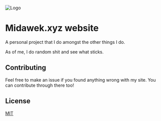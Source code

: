 ![Logo](https://raw.githubusercontent.com/Midawek/midawekpl/refs/heads/main/icon.ico)

# Midawek.xyz website

A personal project that I do amongst the other things I do.

As of me, I do random shit and see what sticks.
## Contributing

Feel free to make an issue if you found anything wrong with my site.
You can contribute through there too!
## License

[MIT](https://choosealicense.com/licenses/mit/)

